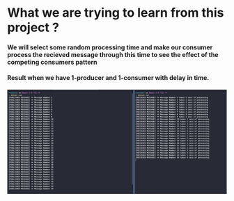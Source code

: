 # What we are trying to learn from this project ?
#### We will select some random processing time and make our consumer process the recieved message through this time to see the effect of the competing consumers pattern

#### Result when we have 1-producer and 1-consumer with delay in time.
![](1%20producer%201%20consumer.PNG)